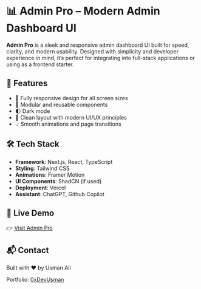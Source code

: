 # 📊 Admin Pro – Modern Admin Dashboard UI

**Admin Pro** is a sleek and responsive admin dashboard UI built for speed, clarity, and modern usability. Designed with simplicity and developer experience in mind, it’s perfect for integrating into full-stack applications or using as a frontend starter.

## 🚀 Features

- 📱 Fully responsive design for all screen sizes
- 🧩 Modular and reusable components
- 🌓 Dark mode
- 🎯 Clean layout with modern UI/UX principles
- 💡 Smooth animations and page transitions

## 🛠️ Tech Stack

- **Framework**: Next.js, React, TypeScript
- **Styling**: Tailwind CSS
- **Animations**: Framer Motion
- **UI Components**: ShadCN (if used)
- **Deployment**: Vercel
- **Assistant**: ChatGPT, Github Copilot

## 🔗 Live Demo

👉 [Visit Admin Pro](https://adminflow-project.vercel.app/)  


## 📬 Contact
Built with ❤️ by Usman Ali

Portfolio: [0xDevUsman](https://www.0xdevusman.me/)

